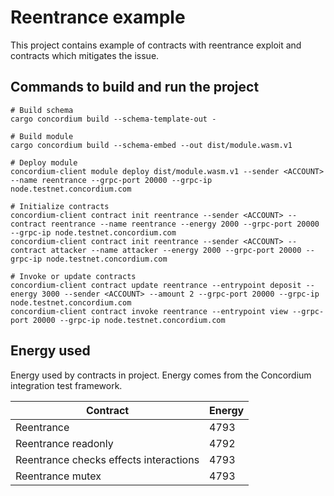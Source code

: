 # Reentrance example

This project contains example of contracts with reentrance exploit and contracts which mitigates the issue.

## Commands to build and run the project

```
# Build schema
cargo concordium build --schema-template-out -

# Build module
cargo concordium build --schema-embed --out dist/module.wasm.v1

# Deploy module
concordium-client module deploy dist/module.wasm.v1 --sender <ACCOUNT> --name reentrance --grpc-port 20000 --grpc-ip node.testnet.concordium.com

# Initialize contracts
concordium-client contract init reentrance --sender <ACCOUNT> --contract reentrance --name reentrance --energy 2000 --grpc-port 20000 --grpc-ip node.testnet.concordium.com
concordium-client contract init reentrance --sender <ACCOUNT> --contract attacker --name attacker --energy 2000 --grpc-port 20000 --grpc-ip node.testnet.concordium.com

# Invoke or update contracts
concordium-client contract update reentrance --entrypoint deposit --energy 3000 --sender <ACCOUNT> --amount 2 --grpc-port 20000 --grpc-ip node.testnet.concordium.com
concordium-client contract invoke reentrance --entrypoint view --grpc-port 20000 --grpc-ip node.testnet.concordium.com
```

## Energy used

Energy used by contracts in project. Energy comes from the Concordium integration test framework.


| Contract                                  | Energy    |
|-------------------------------------------|-----------|
| Reentrance                                | 4793      |
| Reentrance readonly                       | 4792      |
| Reentrance checks effects interactions    | 4793      |
| Reentrance mutex                          | 4793      |